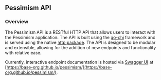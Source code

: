 ## Pessimism API

### Overview
The Pessimism API is a RESTful HTTP API that allows users to interact with the Pessimism application. The API is built using the [go-chi](https://github.com/go-chi/chi) framework and is served using the native [http package](https://pkg.go.dev/net/http). The API is designed to be modular and extensible, allowing for the addition of new endpoints and functionality with relative ease.

Currently, interactive endpoint documentation is hosted via [Swagger UI](https://swagger.io/tools/swagger-ui/) at [https://base-org.github.io/pessimism/](https://base-org.github.io/pessimism/). 